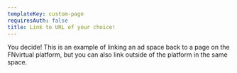 ```yaml
---
templateKey: custom-page
requiresAuth: false
title: Link to URL of your choice!
---
```

You decide! This is an example of linking an ad space back to a page on the FNvirtual platform, but you can also link outside of the platform in the same space.